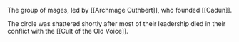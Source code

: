 The group of mages, led by [[Archmage Cuthbert]], who founded [[Cadun]]. 

The circle was shattered shortly after most of their leadership died in their conflict with the [[Cult of the Old Voice]]. 